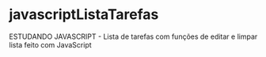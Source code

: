# javascriptListaTarefas
ESTUDANDO JAVASCRIPT - Lista de tarefas com funções de editar e limpar lista feito com JavaScript
